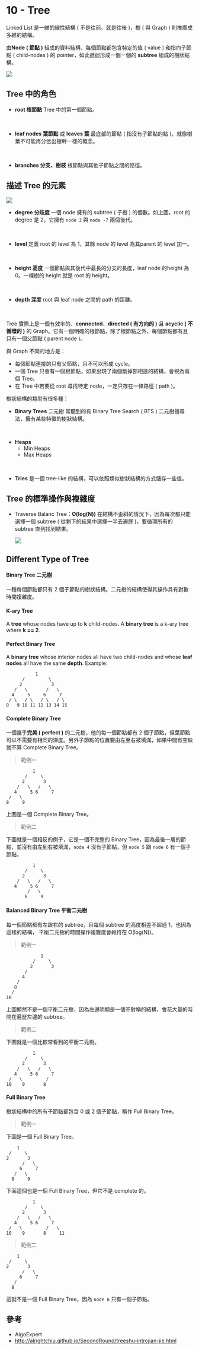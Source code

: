 # 10 - Tree
Linked List 是一維的線性結構 ( 不是往前、就是往後 )，樹 ( 與 Graph ) 則推廣成多維的結構。

由**Node ( 節點 )** 組成的資料結構，每個節點都包含特定的值 ( value ) 和指向子節點 ( child-nodes ) 的 pointer，如此遞迴形成一個一個的 **subtree** 組成的樹狀結構。

![](/images/DataStructure/10-1.png)

## Tree 中的角色
* **root 根節點**
Tree 中的第一個節點。
<br/>

* **leaf nodes 葉節點** 或 **leaves 葉**
最底部的節點 ( 指沒有子節點的點 )，就像樹葉不可能再分岔出樹幹一樣的概念。
<br/>

* **branches 分支、樹枝**
根節點與其他子節點之間的路徑。

## 描述 Tree 的元素

![](/images/DataStructure/10-3.png)

* **degree 分歧度**
一個 node 擁有的 subtree ( 子樹 ) 的個數。如上圖，root 的 degree 是 2，它擁有 `node 2` 與 `node -7` 兩個後代。
<br/>

* **level**
定義 root 的 level 為 1，其餘 node 的 level 為其parent 的 level 加一。
<br/>

* **height 高度**
一個節點與其後代中最長的分支的長度，leaf node 的height 為 0。一棵樹的 height 就是 root 的 height。
<br/>

* **depth 深度**
root 與 leaf node 之間的 path 的距離。
<br/>

Tree 實際上是一個有效率的、**connected**、**directed ( 有方向的 )** 且 **acyclic ( 不循環的 )** 的 Graph。它有一個明確的根節點，除了根節點之外，每個節點都有且只有一個父節點 ( parent node )。

與 Graph 不同的地方是：
* 每個節點連接的只有父節點，且不可以形成 cycle。
* 一個 Tree 只會有一個根節點，如果出現了兩個斷掉部相連的結構，會視為兩個 Tree。
* 在 Tree 中若要從 root 尋找特定 node，一定只存在一條路徑 ( path )。

樹狀結構的類型有很多種：
* **Binary Trees** 二元樹
常聽到的有 Binary Tree Search ( BTS ) 二元樹搜尋法，擁有某些特徵的樹狀結構。
<br/>

* **Heaps**
  * Min Heaps
  * Max Heaps
<br/>

* **Tries**
是一個 tree-like 的結構，可以依照類似樹狀結構的方式儲存一些值。

## Tree 的標準操作與複雜度
* Traverse Balanc Tree：**O(log(N))**
  在結構不歪斜的情況下，因為每次都只能選擇一個 subtree ( 從剩下的結果中選擇一半去遍歷 )，要循環所有的 subtree 直到找到結果。<br/>

  ![](/images/DataStructure/10-2.png)

## Different Type of Tree
#### Binary Tree 二元樹
一種每個節點都只有 2 個子節點的樹狀結構。二元樹的結構使得其操作具有對數時間複雜度。

#### K-ary Tree

  A **tree** whose nodes have up to **k** child-nodes. A
  **binary tree** is a k-ary tree where **k == 2**.

#### Perfect Binary Tree

  A **binary tree** whose interior nodes all have two child-nodes and whose
  **leaf nodes** all have the same **depth**. Example:
 
```           
           1
      /         \
     2           3
   /   \       /   \
  4     5     6     7
 / \   / \   / \   / \
8   9 10 11 12 13 14 15
```

#### Complete Binary Tree
一個幾乎**完美 ( perfect )** 的二元樹，他的每一個節點都有 2 個子節點，但葉節點可以不需要有相同的深度。另外子節點的位置要由左至右被填滿，如果中間有空缺就不算 Complete Binary Tree。

> 範例一 
```          
          1
       /     \
      2       3
    /   \   /   \
   4     5 6     7
 /   \
8     9
```
上圖是一個 Complete Binary Tree。

> 範例二

下圖就是一個相反的例子，它是一個不完整的 Binary Tree，因為最後一層的節點，並沒有由左到右被填滿，`node 4` 沒有子節點，但 `node 5` 跟 `node 6` 有一個子節點。

```
          1
       /     \
      2       3
    /   \   /   \
   4     5 6     7
        /   \
       8     9
```

#### Balanced Binary Tree 平衡二元樹
每一個節點都有左跟右的 subtree，且每個 subtree 的高度相差不超過 1，也因為這樣的結構， 平衡二元樹的時間操作複雜度會維持在 O(log(N))。

> 範例一 
```             
             1
          /     \
         2       3
       /
      4
    /
   8
  /
10
```
上圖顯然不是一個平衡二元樹，因為左邊明顯是一個不對稱的結構，會花大量的時間在遍歷左邊的 subtree。

> 範例二

下圖就是一個比較常看到的平衡二元樹。
```         
          1
       /     \
      2       3
    /   \   /   \
   4     5 6     7
 /   \         /   
10    9       8
```

#### Full Binary Tree
樹狀結構中的所有子節點都包含 0 或 2 個子節點，稱作 Full Binary Tree。

> 範例一

下圖是一個 Full Binary Tree。
```    
    1
 /     \
2       3
      /   \
     6     7
   /   \
  8     9
```
下面這個也是一個 Full Binary Tree，但它不是 complete 的。
```         
          1
       /     \
      2       3
    /   \   /   \
   4     5 6     7
 /   \         /   \
10    9       8     11
```

> 範例二
```    
    1
 /     \
2       3
      /   \
     6     7
   /
  8     
```
這就不是一個 Full Binary Tree，因為 `node 6` 只有一個子節點。

## 參考
* AlgoExpert
* http://alrightchiu.github.io/SecondRound/treeshu-introjian-jie.html